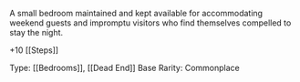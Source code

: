 A small bedroom maintained and kept available for accommodating weekend guests and impromptu visitors who find themselves compelled to stay the night.

+10 [[Steps]]

Type: [[Bedrooms]], [[Dead End]]
Base Rarity: Commonplace